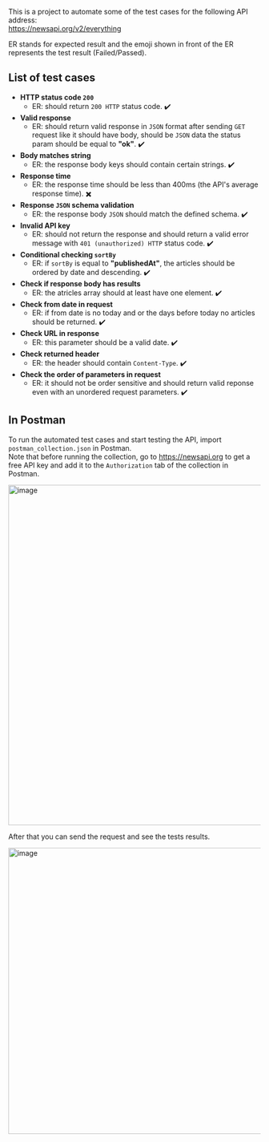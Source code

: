 This is a project to automate some of the test cases for the following API address:<br/> https://newsapi.org/v2/everything

ER stands for expected result and the emoji shown in front of the ER represents the test result (Failed/Passed).

## List of test cases
- **HTTP status code `200`**
  * ER: should return `200 HTTP` status code. ✔️
- **Valid response**
  * ER: should return valid response in `JSON` format after sending `GET` request like it should have body, should be `JSON` data the status param should be equal to **"ok"**. ✔️
- **Body matches string**
  * ER: the response body keys should contain certain strings. ✔️
- **Response time**
  * ER: the response time should be less than 400ms (the API's average response time). ✖️
- **Response `JSON` schema validation**
  * ER: the response body `JSON` should match the defined schema. ✔️
- **Invalid API key**
  * ER: should not return the response and should return a valid error message with `401 (unauthorized) HTTP` status code. ✔️
- **Conditional checking `sortBy`**
  * ER: if `sortBy` is equal to **"publishedAt"**, the articles should be ordered by date and descending. ✔️
- **Check if response body has results**
  * ER: the atricles array should at least have one element. ✔️
- **Check from date in request**
  * ER: if from date is no today and or the days before today no articles should be returned. ✔️
- **Check URL in response**
  * ER: this parameter should be a valid date. ✔️
- **Check returned header**
  * ER: the header should contain `Content-Type`. ✔️
- **Check the order of parameters in request**
  * ER: it should not be order sensitive and should return valid reponse even with an unordered request parameters. ✔️

## In Postman
To run the automated test cases and start testing the API, import `postman_collection.json` in Postman.<br/> Note that before running the collection, go to https://newsapi.org to get a free API key and add it to the `Authorization` tab of the collection in Postman.

<img width="679" alt="image" src="https://user-images.githubusercontent.com/40931282/200144141-410b2b87-e6e3-4ead-8556-db57468ff6a4.png">

After that you can send the request and see the tests results.

<img width="571" alt="image" src="https://user-images.githubusercontent.com/40931282/200144351-4426e4b4-4a96-47ae-ac75-3801de140496.png">

